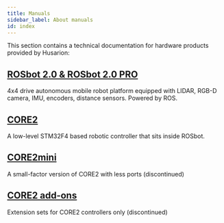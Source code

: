 ```yaml
---
title: Manuals
sidebar_label: About manuals
id: index
---
```


This section contains a technical documentation for hardware products provided by Husarion:

## [ROSbot 2.0 & ROSbot 2.0 PRO](https://husarion.com/manuals/rosbot/) ##

4x4 drive autonomous mobile robot platform equipped with LIDAR, RGB-D camera, IMU, encoders, distance sensors. Powered by ROS.

## [CORE2](https://husarion.com/manuals/core2/) ##

A low-level STM32F4 based robotic controller that sits inside ROSbot.

## [CORE2mini](https://husarion.com/manuals/core2mini/) ##

A small-factor version of CORE2 with less ports (discontinued)

## [CORE2 add-ons](https://husarion.com/manuals/core2-add-ons/) ##

Extension sets for CORE2 controllers only (discontinued)